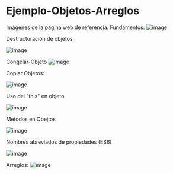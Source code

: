 # Ejemplo-Objetos-Arreglos
Imágenes de la pagina web de referencia: 
Fundamentos: 
![image](https://github.com/user-attachments/assets/d3de93f2-f7e6-4ab5-8083-948be4109ee6)












Destructuración de objetos

![image](https://github.com/user-attachments/assets/dc0ab260-fe61-4e0f-8d9c-88b5c5ebacda)
















Congelar-Objeto
![image](https://github.com/user-attachments/assets/23a1076d-060b-468f-899c-0b7777e8d3dc)


Copiar Objetos: 


![image](https://github.com/user-attachments/assets/21db2b46-0bca-41a2-8858-e9db6890d228)





Uso del "this" en objeto


![image](https://github.com/user-attachments/assets/6f8308ee-8597-4c9f-ad0d-ff365782cdb7)



Metodos en Obejtos 

![image](https://github.com/user-attachments/assets/527fce9b-b2af-48f9-ba01-65befd224b67)




Nombres abreviados de propiedades (ES6)

![image](https://github.com/user-attachments/assets/c7df9fa2-cf1a-490f-ba95-06854d5899a2)






Arreglos: 
![image](https://github.com/user-attachments/assets/f3fa668f-7998-4112-a339-1685275b5021)











